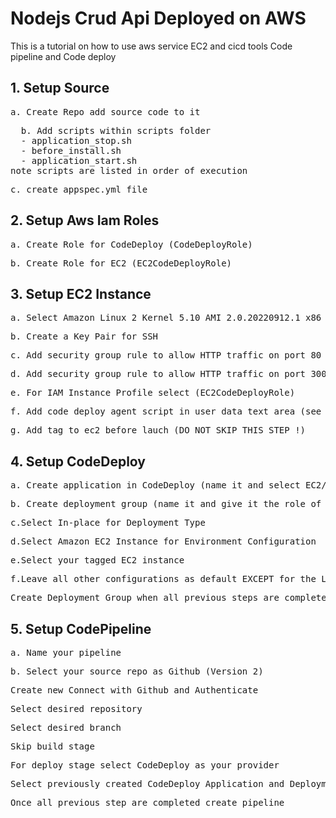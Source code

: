 # Nodejs Crud Api Deployed on AWS

This is a tutorial on how to use aws service EC2 and cicd tools Code pipeline and Code deploy

## 1. Setup Source

<pre>a. Create Repo add source code to it</pre>
<pre>
  b. Add scripts within scripts folder
  - application_stop.sh
  - before_install.sh
  - application_start.sh 
note scripts are listed in order of execution  
</pre>

<pre>c. create appspec.yml file</pre>

## 2. Setup Aws Iam Roles

<pre>a. Create Role for CodeDeploy (CodeDeployRole)</pre>
<pre>b. Create Role for EC2 (EC2CodeDeployRole)</pre>

## 3. Setup EC2 Instance

<pre>a. Select Amazon Linux 2 Kernel 5.10 AMI 2.0.20220912.1 x86_64 HVM gp2, Instance Type should be t2.micro</pre>
<pre>b. Create a Key Pair for SSH</pre>
<pre>c. Add security group rule to allow HTTP traffic on port 80</pre>
<pre>d. Add security group rule to allow HTTP traffic on port 3000</pre>
<pre>e. For IAM Instance Profile select (EC2CodeDeployRole)</pre>
<pre>f. Add code deploy agent script in user data text area (see scripts folder)</pre>
<pre>g. Add tag to ec2 before lauch (DO NOT SKIP THIS STEP !)</pre>

## 4. Setup CodeDeploy

<pre>a. Create application in CodeDeploy (name it and select EC2/On Premises) </pre>
<pre>b. Create deployment group (name it and give it the role of CodeDeployRole) </pre>
<pre>c.Select In-place for Deployment Type</pre>
<pre>d.Select Amazon EC2 Instance for Environment Configuration</pre>
<pre>e.Select your tagged EC2 instance</pre>
<pre>f.Leave all other configurations as default EXCEPT for the Load Balancer (disable that option)</pre>
<pre>Create Deployment Group when all previous steps are complete</pre>

## 5. Setup CodePipeline

<pre>a. Name your pipeline</pre>
<pre>b. Select your source repo as Github (Version 2)</pre>
<pre>Create new Connect with Github and Authenticate</pre>
<pre>Select desired repository </pre>
<pre>Select desired branch </pre>
<pre>Skip build stage </pre>
<pre>For deploy stage select CodeDeploy as your provider</pre>
<pre>Select previously created CodeDeploy Application and Deployment Group </pre>
<pre>Once all previous step are completed create pipeline</pre>
